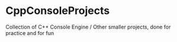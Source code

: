 # CppConsoleProjects
Collection of C++ Console Engine / Other smaller projects, done for practice and for fun
